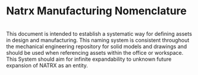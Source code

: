 # Natrx Manufacturing Nomenclature
<br>
This document is intended to establish a systematic way for defining assets in design and manufacturing. This naming system is consistent throughout the mechanical engineering repository for solid models and drawings and should be used when referencing assets within the office or workspace. This System should aim for infinite expandability to unknown future expansion of NATRX as an entity.
